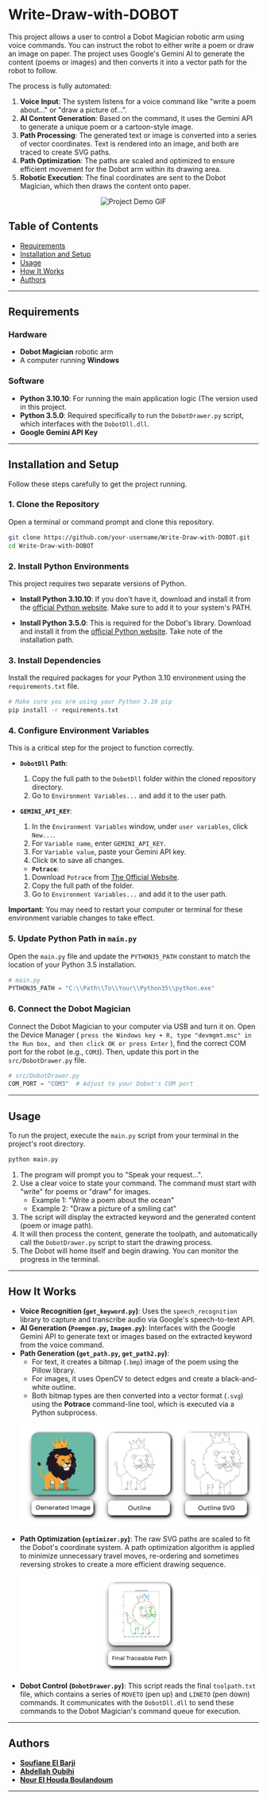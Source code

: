 # Write-Draw-with-DOBOT

[](https://www.python.org/downloads/release/python-31010/)
[](https://www.python.org/downloads/release/python-350/)

This project allows a user to control a Dobot Magician robotic arm using voice commands. You can instruct the robot to either write a poem or draw an image on paper. The project uses Google's Gemini AI to generate the content (poems or images) and then converts it into a vector path for the robot to follow.

The process is fully automated:

1.  **Voice Input**: The system listens for a voice command like "write a poem about..." or "draw a picture of...".
2.  **AI Content Generation**: Based on the command, it uses the Gemini API to generate a unique poem or a cartoon-style image.
3.  **Path Processing**: The generated text or image is converted into a series of vector coordinates. Text is rendered into an image, and both are traced to create SVG paths.
4.  **Path Optimization**: The paths are scaled and optimized to ensure efficient movement for the Dobot arm within its drawing area.
5.  **Robotic Execution**: The final coordinates are sent to the Dobot Magician, which then draws the content onto paper.

<p align="center"\>
<img src="screenShots\Demo.gif" alt="Project Demo GIF"/\>
</p\>

## Table of Contents

  - [Requirements](https://github.com/soufiane-elbarji/Write-Draw-with-DOBOT/blob/main/README.md#requirements)
  - [Installation and Setup](https://github.com/soufiane-elbarji/Write-Draw-with-DOBOT/blob/main/README.md#installation-and-setup)
  - [Usage](https://www.google.com/search?q=%23usage)
  - [How It Works](https://www.google.com/search?q=%23how-it-works)
  - [Authors](https://www.google.com/search?q=%23authors)

-----

## Requirements

### Hardware

  * **Dobot Magician** robotic arm
  * A computer running **Windows**

### Software

  * **Python 3.10.10**: For running the main application logic (The version used in this project.
  * **Python 3.5.0**: Required specifically to run the `DobotDrawer.py` script, which interfaces with the `DobotDll.dll`.
  * **Google Gemini API Key**

-----

## Installation and Setup

Follow these steps carefully to get the project running.

### 1\. Clone the Repository

Open a terminal or command prompt and clone this repository.

```bash
git clone https://github.com/your-username/Write-Draw-with-DOBOT.git
cd Write-Draw-with-DOBOT
```

### 2\. Install Python Environments

This project requires two separate versions of Python.

  * **Install Python 3.10.10**: If you don't have it, download and install it from the [official Python website](https://www.python.org/downloads/release/python-31010/). Make sure to add it to your system's PATH.

  * **Install Python 3.5.0**: This is required for the Dobot's library. Download and install it from the [official Python website](https://www.python.org/downloads/release/python-350/). Take note of the installation path.

### 3\. Install Dependencies

Install the required packages for your Python 3.10 environment using the `requirements.txt` file.

```bash
# Make sure you are using your Python 3.10 pip
pip install -r requirements.txt
```

### 4\. Configure Environment Variables

This is a critical step for the project to function correctly.

  * **`DobotDll` Path**:

    1.  Copy the full path to the `DobotDll` folder within the cloned repository directory.
    2.  Go to `Environment Variables...` and add it to the user path.

  * **`GEMINI_API_KEY`**:

    1.  In the `Environment Variables` window, under `user variables`, click `New...`.
    2.  For `Variable name`, enter `GEMINI_API_KEY`.
    3.  For `Variable value`, paste your Gemini API key.
    4.  Click `OK` to save all changes.

    * **`Potrace`**:
    1.  Download `Potrace` from [The Official Website](https://potrace.sourceforge.net/#downloading).
    2.  Copy the full path of the folder.
    3.  Go to `Environment Variables...` and add it to the user path.

**Important**: You may need to restart your computer or terminal for these environment variable changes to take effect.

### 5\. Update Python Path in `main.py`

Open the `main.py` file and update the `PYTHON35_PATH` constant to match the location of your Python 3.5 installation.

```python
# main.py
PYTHON35_PATH = "C:\\Path\\To\\Your\\Python35\\python.exe"
```

### 6\. Connect the Dobot Magician

Connect the Dobot Magician to your computer via USB and turn it on. Open the Device Manager ( `press the Windows key + R, type "devmgmt.msc" in the Run box, and then click OK or press Enter` ), find the correct COM port for the robot (e.g., `COM3`). Then, update this port in the `src/DobotDrawer.py` file.

```python
# src/DobotDrawer.py
COM_PORT = "COM3"  # Adjust to your Dobot's COM port
```

-----

## Usage

To run the project, execute the `main.py` script from your terminal in the project's root directory.

```bash
python main.py
```

1.  The program will prompt you to "Speak your request...".
2.  Use a clear voice to state your command. The command must start with "write" for poems or "draw" for images.
      * Example 1: "Write a poem about the ocean"
      * Example 2: "Draw a picture of a smiling cat"
3.  The script will display the extracted keyword and the generated content (poem or image path).
4.  It will then process the content, generate the toolpath, and automatically call the `DobotDrawer.py` script to start the drawing process.
5.  The Dobot will home itself and begin drawing. You can monitor the progress in the terminal.

-----

## How It Works

  * **Voice Recognition (`get_keyword.py`)**: Uses the `speech_recognition` library to capture and transcribe audio via Google's speech-to-text API.
  * **AI Generation (`Poemgen.py`, `Imagen.py`)**: Interfaces with the Google Gemini API to generate text or images based on the extracted keyword from the voice command.
  * **Path Generation (`get_path.py`, `get_path2.py`)**:
      * For text, it creates a bitmap (`.bmp`) image of the poem using the Pillow library.
      * For images, it uses OpenCV to detect edges and create a black-and-white outline.
      * Both bitmap types are then converted into a vector format (`.svg`) using the **Potrace** command-line tool, which is executed via a Python subprocess.
      <p align="center"\>
      <img src="screenShots\Gen_Img.png" alt="Pipeline of the Image generation to SVG paths"/\>
      </p\>
  * **Path Optimization (`optimizer.py`)**: The raw SVG paths are scaled to fit the Dobot's coordinate system. A path optimization algorithm is applied to minimize unnecessary travel moves, re-ordering and sometimes reversing strokes to create a more efficient drawing sequence.
      <p align="center"\>
      <img src="screenShots\trace_path.png" alt="Optimized path from SVG"/\>
      </p\>
  * **Dobot Control (`DobotDrawer.py`)**: This script reads the final `toolpath.txt` file, which contains a series of `MOVETO` (pen up) and `LINETO` (pen down) commands. It communicates with the `DobotDll.dll` to send these commands to the Dobot Magician's command queue for execution.

-----

## Authors

  * **[Soufiane El Barji](https://github.com/soufiane-elbarji)**
  * **[Abdellah Oubihi](https://github.com/ASTAgold)**
  * **[Nour El Houda Boulandoum](https://github.com/nour123-byte)**

-----


